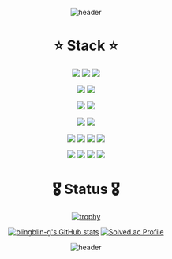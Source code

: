 <div align="center">

<!-- ### Hi there 👋 -->

![header](https://capsule-render.vercel.app/api?type=waving&color=timeGradient&text=Hello_World&animation=scaleIn )






# ⭐️ Stack ⭐️

<a href="https://another-pro.notion.site/fd6ac5fdaa414fd3b64cb188f3af49ce" target="_blank"><img src="https://img.shields.io/badge/Notion-424242?style=flat-square&logo=Notion&logoColor=white"/></a>
<a href="https://github.com/blingblin-g" target="_blank"><img src="https://img.shields.io/badge/GitHub-181717?style=flat-square&logo=GitHub&logoColor=white"/></a>
<a href="https://profile.intra.42.fr/" target="_blank"><img src="https://img.shields.io/badge/SEOUL-000000?style=flat-square&logo=42&logoColor=white"/></a>

<img src="https://img.shields.io/badge/Express-339933?style=flat-square&logo=node.js&logoColor=white"/> <img src="https://img.shields.io/badge/NestJS-000000?style=flat-square&logo=nestjs&logoColor=DC143C"/>

<img src="https://img.shields.io/badge/C/C++-A8B9CC?style=flat-square&logo=C&logoColor=white"/> <img src="https://img.shields.io/badge/Docker-2496ED?style=flat-square&logo=Docker&logoColor=white"/> 

<img src="https://img.shields.io/badge/Python-3776AB?style=flat-square&logo=Python&logoColor=white"/> <img src="https://img.shields.io/badge/Django-092E20?style=flat-square&logo=Django&logoColor=white"/> 



<img src="https://img.shields.io/badge/MongoDB-47A248?style=flat-square&logo=MongoDB&logoColor=white"/> <img src="https://img.shields.io/badge/MySQL-4479A1?style=flat-square&logo=MySQL&logoColor=white"/> <img src="https://img.shields.io/badge/PostgreSQL-4479A1?style=flat-square&logo=PostgreSQL&logoColor=white"/> <img src="https://img.shields.io/badge/SQLite-424242?style=flat-square&logo=SQLite&logoColor=177FC4"/>

<img src="https://img.shields.io/badge/HTML-E34F26?style=flat-square&logo=HTML5&logoColor=white"/> <img src="https://img.shields.io/badge/CSS-1572B6?style=flat-square&logo=CSS3&logoColor=white"/> <img src="https://img.shields.io/badge/Javascript-F7DF1E?style=flat-square&logo=JavaScript&logoColor=white"/> <img src="https://img.shields.io/badge/React-177FC4?style=flat-square&logo=React&logoColor=61DAFB"/>

# 🎖 Status 🎖

[![trophy](https://github-profile-trophy.vercel.app/?username=blingblin-g&row=1&column=5)](https://github.com/ryo-ma/github-profile-trophy)

[![blingblin-g's GitHub stats](https://github-readme-stats.vercel.app/api?username=blingblin-g)](https://github.com/anuraghazra/github-readme-stats)
[![Solved.ac Profile](http://mazassumnida.wtf/api/v2/generate_badge?boj=psycheros)](https://solved.ac/psycheros/)
<!-- [![GitHub Streak](https://github-readme-streak-stats.herokuapp.com/?user=blingblin-g)](https://git.io/streak-stats) -->



<!-- [![blingblin-g's github stats](https://github-readme-stats.vercel.app/api/top-langs/?username=blingblin-g&show_icons=true&hide_border=true&title_color=004386&icon_color=004386&layout=compact)](https://github.com/blingblin-g) -->





<!-- ### Intro -->

<!-- **blingblin-g/blingblin-g** is a ✨ _special_ ✨ repository because its `README.md` (this file) appears on your GitHub profile.

Here are some ideas to get you started:
 -->
<!-- - 🔭 I’m currently learning on ... `42SEOUL` -->
<!-- -🌱 I’m currently learning ... `WEB` -->
<!-- - 👯 I’m looking to collaborate on ... -->
<!-- - 🤔 I’m looking for help with ... -->
<!-- - 💬 Ask me about ... -->
<!-- - 📫 How to reach me: ... `luvbliny@gmail.com` -->
<!-- - 😄 Pronouns: ... -->
<!-- - ⚡ Fun fact: ... -->


![header](https://capsule-render.vercel.app/api?type=waving&section=footer)

</div>
